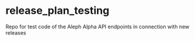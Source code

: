 # release_plan_testing
Repo for test code of the Aleph Alpha API endpoints in connection with new releases
